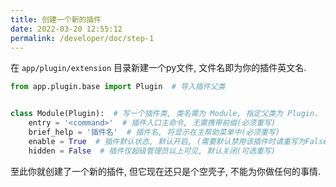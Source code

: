 ```yaml
---
title: 创建一个新的插件
date: 2022-03-20 12:55:12
permalink: /developer/doc/step-1
---
```


在 `app/plugin/extension` 目录新建一个py文件, 文件名即为你的插件英文名.

``` python
from app.plugin.base import Plugin  # 导入插件父类


class Module(Plugin):  # 写一个插件类, 类名需为 Module, 指定父类为 Plugin.
    entry = '<command>'  # 插件入口主命令, 无需携带前缀(必须重写)
    brief_help = '插件名'  # 插件名, 将显示在主帮助菜单中(必须重写)
    enable = True  # 插件默认状态, 默认开启, (需要默认禁用该插件时请重写为False)
    hidden = False  # 插件仅超级管理员以上可见, 默认关闭(可选重写)
```

至此你就创建了一个新的插件, 但它现在还只是个空壳子, 不能为你做任何的事情.
